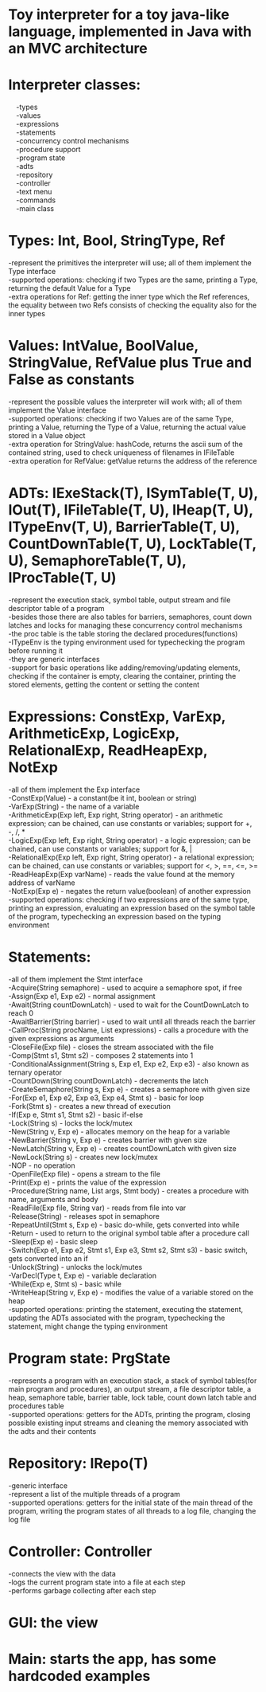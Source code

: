 # Toy interpreter for a toy java-like language, implemented in Java with an MVC architecture

# Interpreter classes:
&nbsp;&nbsp;&nbsp; -types\
&nbsp;&nbsp;&nbsp; -values\
&nbsp;&nbsp;&nbsp; -expressions\
&nbsp;&nbsp;&nbsp; -statements\
&nbsp;&nbsp;&nbsp; -concurrency control mechanisms\
&nbsp;&nbsp;&nbsp; -procedure support\
&nbsp;&nbsp;&nbsp; -program state\
&nbsp;&nbsp;&nbsp; -adts\
&nbsp;&nbsp;&nbsp; -repository\
&nbsp;&nbsp;&nbsp; -controller\
&nbsp;&nbsp;&nbsp; -text menu\
&nbsp;&nbsp;&nbsp; -commands\
&nbsp;&nbsp;&nbsp; -main class
  
# Types: Int, Bool, StringType, Ref
-represent the primitives the interpreter will use; all of them implement the Type interface\
-supported operations: checking if two Types are the same, printing a Type, returning the default Value for a Type\
-extra operations for Ref: getting the inner type which the Ref references, the equality between two Refs consists of checking the equality also for the inner types

# Values: IntValue, BoolValue, StringValue, RefValue plus True and False as constants
-represent the possible values the interpreter will work with; all of them implement the Value interface\
-supported operations: checking if two Values are of the same Type, printing a Value, returning the Type of a Value, returning the actual value stored in a Value object\
-extra operation for StringValue: hashCode, returns the ascii sum of the contained string, used to check uniqueness of filenames in IFileTable\
-extra operation for RefValue: getValue returns the address of the reference

# ADTs: IExeStack(T), ISymTable(T, U), IOut(T), IFileTable(T, U), IHeap(T, U), ITypeEnv(T, U), BarrierTable(T, U), CountDownTable(T, U), LockTable(T, U), SemaphoreTable(T, U), IProcTable(T, U)
-represent the execution stack, symbol table, output stream and file descriptor table of a program\
-besides those there are also tables for barriers, semaphores, count down latches and locks for managing these concurrency control mechanisms\
-the proc table is the table storing the declared procedures(functions)\
-ITypeEnv is the typing environment used for typechecking the program before running it\
-they are generic interfaces\
-support for basic operations like adding/removing/updating elements, checking if the container is empty, clearing the container, printing the stored elements, getting the content or setting the content

# Expressions: ConstExp, VarExp, ArithmeticExp, LogicExp, RelationalExp, ReadHeapExp, NotExp
-all of them implement the Exp interface\
-ConstExp(Value) - a constant(be it int, boolean or string)\
-VarExp(String) - the name of a variable\
-ArithmeticExp(Exp left, Exp right, String operator) - an arithmetic expression; can be chained, can use constants or variables; support for +, -, /, *\
-LogicExp(Exp left, Exp right, String operator) - a logic expression; can be chained, can use constants or variables; support for &, |\
-RelationalExp(Exp left, Exp right, String operator) - a relational expression; can be chained, can use constants or variables; support for <, >, ==, <=, >=\
-ReadHeapExp(Exp varName) - reads the value found at the memory address of varName\
-NotExp(Exp e) - negates the return value(boolean) of another expression\
-supported operations: checking if two expressions are of the same type, printing an expression, evaluating an expression based on the symbol table of the program, typechecking an expression based on the typing environment

# Statements:
-all of them implement the Stmt interface\
-Acquire(String semaphore) - used to acquire a semaphore spot, if free\
-Assign(Exp e1, Exp e2) - normal assignment\
-Await(String countDownLatch) - used to wait for the CountDownLatch to reach 0\
-AwaitBarrier(String barrier) - used to wait until all threads reach the barrier\
-CallProc(String procName, List<Exp> expressions) - calls a procedure with the given expressions as arguments\
-CloseFile(Exp file) - closes the stream associated with the file\
-Comp(Stmt s1, Stmt s2) - composes 2 statements into 1\
-ConditionalAssignment(String s, Exp e1, Exp e2, Exp e3) - also known as ternary operator\
-CountDown(String countDownLatch) - decrements the latch\
-CreateSemaphore(String s, Exp e) - creates a semaphore with given size\
-For(Exp e1, Exp e2, Exp e3, Exp e4, Stmt s) - basic for loop\
-Fork(Stmt s) - creates a new thread of execution\
-If(Exp e, Stmt s1, Stmt s2) - basic if-else\
-Lock(String s) - locks the lock/mutex\
-New(String v, Exp e) - allocates memory on the heap for a variable\
-NewBarrier(String v, Exp e) - creates barrier with given size\
-NewLatch(String v, Exp e) - creates countDownLatch with given size\
-NewLock(String s) - creates new lock/mutex\
-NOP - no operation\
-OpenFile(Exp file) - opens a stream to the file\
-Print(Exp e) - prints the value of the expression\
-Procedure(String name, List<String> args, Stmt body) - creates a procedure with name, arguments and body\
-ReadFile(Exp file, String var) - reads from file into var\
-Release(String) - releases spot in semaphore\
-RepeatUntil(Stmt s, Exp e) - basic do-while, gets converted into while\
-Return - used to return to the original symbol table after a procedure call\
-Sleep(Exp e) - basic sleep\
-Switch(Exp e1, Exp e2, Stmt s1, Exp e3, Stmt s2, Stmt s3) - basic switch, gets converted into an if\
-Unlock(String) - unlocks the lock/mutes\
-VarDecl(Type t, Exp e) - variable declaration\
-While(Exp e, Stmt s) - basic while\
-WriteHeap(String v, Exp e) - modifies the value of a variable stored on the heap\
-supported operations: printing the statement, executing the statement, updating the ADTs associated with the program, typechecking the statement, might change the typing environment

# Program state: PrgState
-represents a program with an execution stack, a stack of symbol tables(for main program and procedures), an output stream, a file descriptor table, a heap, semaphore table, barrier table, lock table, count down latch table and procedures table\
-supported operations: getters for the ADTs, printing the program, closing possible existing input streams and cleaning the memory associated with the adts and their contents

# Repository: IRepo(T)
-generic interface\
-represent a list of the multiple threads of a program\
-supported operations: getters for the initial state of the main thread of the program, writing the program states of all threads to a log file, changing the log file

# Controller: Controller
-connects the view with the data\
-logs the current program state into a file at each step\
-performs garbage collecting after each step

# GUI: the view

# Main: starts the app, has some hardcoded examples
